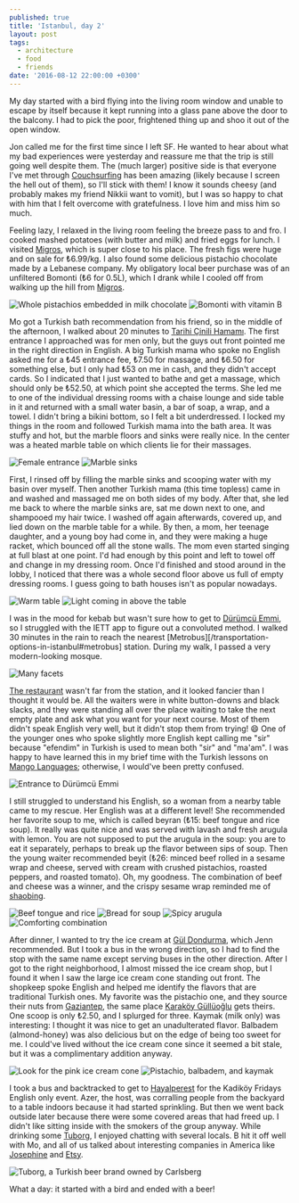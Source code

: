 ```yaml
---
published: true
title: 'Istanbul, day 2'
layout: post
tags:
  - architecture
  - food
  - friends
date: '2016-08-12 22:00:00 +0300'
---
```

My day started with a bird flying into the living room window and unable to escape by itself because it kept running into a glass pane above the door to the balcony. I had to pick the poor, frightened thing up and shoo it out of the open window.

<!--more-->

Jon called me for the first time since I left SF. He wanted to hear about what my bad experiences were yesterday and reassure me that the trip is still going well despite them. The (much larger) positive side is that everyone I've met through [Couchsurfing][cs] has been amazing (likely because I screen the hell out of them), so I'll stick with them! I know it sounds cheesy (and probably makes my friend Nikkii want to vomit), but I was so happy to chat with him that I felt overcome with gratefulness. I love him and miss him so much.

Feeling lazy, I relaxed in the living room feeling the breeze pass to and fro. I cooked mashed potatoes (with butter and milk) and fried eggs for lunch. I visited [Migros][migros], which is super close to his place. The fresh figs were huge and on sale for ₺6.99/kg. I also found some delicious pistachio chocolate made by a Lebanese company. My obligatory local beer purchase was of an unfiltered Bomonti (₺6 for 0.5L), which I drank while I cooled off from walking up the hill from [Migros][migros].

![Whole pistachios embedded in milk chocolate]({{site.baseurl}}/images/2016/08/12/istanbul-day-2/migros-chocolate.jpeg)
![Bomonti with vitamin B]({{site.baseurl}}/images/2016/08/12/istanbul-day-2/migros-beer.jpeg)

Mo got a Turkish bath recommendation from his friend, so in the middle of the afternoon, I walked about 20 minutes to [Tarihi Çinili Hamamı](http://www.cinilihamam.com/en/). The first entrance I approached was for men only, but the guys out front pointed me in the right direction in English. A big Turkish mama who spoke no English asked me for a ₺45 entrance fee, ₺7.50 for massage, and ₺6.50 for something else, but I only had ₺53 on me in cash, and they didn't accept cards. So I indicated that I just wanted to bathe and get a massage, which should only be ₺52.50, at which point she accepted the terms. She led me to one of the individual dressing rooms with a chaise lounge and side table in it and returned with a small water basin, a bar of soap, a wrap, and a towel. I didn't bring a bikini bottom, so I felt a bit underdressed. I locked my things in the room and followed Turkish mama into the bath area. It was stuffy and hot, but the marble floors and sinks were really nice. In the center was a heated marble table on which clients lie for their massages. 

![Female entrance]({{site.baseurl}}/images/2016/08/12/istanbul-day-2/bath-entrance.jpeg)
![Marble sinks]({{site.baseurl}}/images/2016/08/12/istanbul-day-2/bath-sinks.jpeg)

First, I rinsed off by filling the marble sinks and scooping water with my basin over myself. Then another Turkish mama (this time topless) came in and washed and massaged me on both sides of my body. After that, she led me back to where the marble sinks are, sat me down next to one, and shampooed my hair twice. I washed off again afterwards, covered up, and lied down on the marble table for a while. By then, a mom, her teenage daughter, and a young boy had come in, and they were making a huge racket, which bounced off all the stone walls. The mom even started singing at full blast at one point. I'd had enough by this point and left to towel off and change in my dressing room. Once I'd finished and stood around in the lobby, I noticed that there was a whole second floor above us full of empty dressing rooms. I guess going to bath houses isn't as popular nowadays.

![Warm table]({{site.baseurl}}/images/2016/08/12/istanbul-day-2/bath-table.jpeg)
![Light coming in above the table]({{site.baseurl}}/images/2016/08/12/istanbul-day-2/bath-roof.jpeg)

I was in the mood for kebab but wasn't sure how to get to [Dürümcü Emmi][durumcu-emmi], so I struggled with the IETT app to figure out a convoluted method. I walked 30 minutes in the rain to reach the nearest [Metrobus][/transportation-options-in-istanbul#metrobus] station. During my walk, I passed a very modern-looking mosque.

![Many facets]({{site.baseurl}}/images/2016/08/12/istanbul-day-2/modern-mosque.jpeg)

[The restaurant][durumcu-emmi] wasn't far from the station, and it looked fancier than I thought it would be. All the waiters were in white button-downs and black slacks, and they were standing all over the place waiting to take the next empty plate and ask what you want for your next course. Most of them didn't speak English very well, but it didn't stop them from trying! :smile: One of the younger ones who spoke slightly more English kept calling me "sir" because "efendim" in Turkish is used to mean both "sir" and "ma'am". I was happy to have learned this in my brief time with the Turkish lessons on [Mango Languages][mango-lang]; otherwise, I would've been pretty confused.

![Entrance to Dürümcü Emmi]({{site.baseurl}}/images/2016/08/12/istanbul-day-2/emmi-entrance.jpeg)

I still struggled to understand his English, so a woman from a nearby table came to my rescue. Her English was at a different level! She recommended her favorite soup to me, which is called beyran (₺15: beef tongue and rice soup). It really was quite nice and was served with lavash and fresh arugula with lemon. You are not supposed to put the arugula in the soup: you are to eat it separately, perhaps to break up the flavor between sips of soup. Then the young waiter recommended beyit (₺26: minced beef rolled in a sesame wrap and cheese, served with cream with crushed pistachios, roasted peppers, and roasted tomato). Oh, my goodness. The combination of beef and cheese was a winner, and the crispy sesame wrap reminded me of [shaobing][shaobing].

![Beef tongue and rice]({{site.baseurl}}/images/2016/08/12/istanbul-day-2/emmi-beyran.jpeg)
![Bread for soup]({{site.baseurl}}/images/2016/08/12/istanbul-day-2/emmi-lavash.jpeg)
![Spicy arugula]({{site.baseurl}}/images/2016/08/12/istanbul-day-2/emmi-arugula.jpeg)
![Comforting combination]({{site.baseurl}}/images/2016/08/12/istanbul-day-2/emmi-beyit.jpeg)

After dinner, I wanted to try the ice cream at [Gül Dondurma][gul-dondurma], which Jenn recommended. But I took a bus in the wrong direction, so I had to find the stop with the same name except serving buses in the other direction. After I got to the right neighborhood, I almost missed the ice cream shop, but I found it when I saw the large ice cream cone standing out front. The shopkeep spoke English and helped me identify the flavors that are traditional Turkish ones. My favorite was the pistachio one, and they source their nuts from [Gaziantep](https://en.wikivoyage.org/wiki/Gaziantep), the same place [Karaköy Güllüoğlu](http://www.karakoygulluoglu.com/baklavas) gets theirs. One scoop is only ₺2.50, and I splurged for three. Kaymak (milk only) was interesting: I thought it was nice to get an unadulterated flavor. Balbadem (almond-honey) was also delicious but on the edge of being too sweet for me. I could've lived without the ice cream cone since it seemed a bit stale, but it was a complimentary addition anyway.

![Look for the pink ice cream cone]({{site.baseurl}}/images/2016/08/12/istanbul-day-2/gul-entrance.jpeg)
![Pistachio, balbadem, and kaymak]({{site.baseurl}}/images/2016/08/12/istanbul-day-2/gul-icecream.jpeg)

I took a bus and backtracked to get to [Hayalperest][hayalperest] for the Kadiköy Fridays English only event. Azer, the host, was corralling people from the backyard to a table indoors because it had started sprinkling. But then we went back outside later because there were some covered areas that had freed up. I didn't like sitting inside with the smokers of the group anyway. While drinking some [Tuborg][tuborg], I enjoyed chatting with several locals. B hit it off well with Mo, and all of us talked about interesting companies in America like [Josephine](https://josephine.com) and [Etsy](https://www.etsy.com).

![Tuborg, a Turkish beer brand owned by Carlsberg]({{site.baseurl}}/images/2016/08/12/istanbul-day-2/hayalperest-beer.jpeg)

What a day: it started with a bird and ended with a beer!

[cs]: https://www.couchsurfing.com
[durumcu-emmi]: http://durumcuemmi.net/
[gul-dondurma]: http://www.guldondurma.com
[hayalperest]: https://www.facebook.com/Hayalperest-352353078217602/
[mango-lang]: https://www.mangolanguages.com
[migros]: https://en.m.wikipedia.org/wiki/Migros
[shaobing]: https://en.m.wikipedia.org/wiki/Shaobing
[tuborg]: http://www.tuborg.com